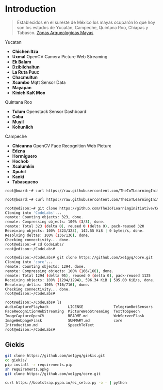 # Introduction

> Establecidos en el sureste de México los mayas ocuparón lo que hoy son los estados de Yucatán, Campeche, Quintana Roo, Chiapas y Tabasco. [Zonas Arqueologicas Mayas](http://www.en-yucatan.com.mx/mundo-maya/)

Yucatan

- __Chichen Itza__
- __Uxmal__ OpenCV Camera Picture Web Streaming
- __Ek Balam__ 
- __Dzibilchaltun__ 
- __La Ruta Puuc__
- __Chacmultun__ 
- __Xcambo__ Mqtt Sensor Data
- __Mayapan__
- __Kinich KaK Moo__

Quintana Roo

- __Tulum__ Openstack Sensor Dashboard
- __Coba__
- __Muyil__
- __Kohunlich__

Campeche

- __Chicanna__ OpenCV Face Recognition Web Picture
- __Edzna__
- __Hormiguero__
- __Hochob__
- __Xcalumkin__
- __Xpuhil__
- __Kanki__
- __Tabasqueno__

```sh
root@board:~# curl https://raw.githubusercontent.com/TheIoTLearningInitiative/CodeLabs/master/Scripts/clean.sh -o - | sh
```

```sh
root@board:~# curl https://raw.githubusercontent.com/TheIoTLearningInitiative/CodeLabs/master/Scripts/setup.sh -o - | sh
```

```sh
root@edison:~# git clone https://github.com/TheIoTLearningInitiative/CodeLabs.git
Cloning into 'CodeLabs'...
remote: Counting objects: 323, done.
remote: Compressing objects: 100% (3/3), done.
remote: Total 323 (delta 0), reused 0 (delta 0), pack-reused 320
Receiving objects: 100% (323/323), 142.55 KiB | 0 bytes/s, done.
Resolving deltas: 100% (136/136), done.
Checking connectivity... done.
root@edison:~# cd CodeLabs/
root@edison:~/CodeLabs# 
```

```sh
root@edison:~/CodeLabs# git clone https://github.com/xe1gyq/core.git
Cloning into 'core'...
remote: Counting objects: 1294, done.
remote: Compressing objects: 100% (166/166), done.
remote: Total 1294 (delta 95), reused 0 (delta 0), pack-reused 1125
Receiving objects: 100% (1294/1294), 596.34 KiB | 595.00 KiB/s, done.
Resolving deltas: 100% (716/716), done.
Checking connectivity... done.
root@edison:~/CodeLabs# 
```

```sh
root@edison:~/CodeLabs# ls
AudioCapturePlayback         LICENSE              TelegramBotSensors
FaceRecognitionWebStreaming  PictureWebStreaming  TextToSpeech
ImageCaptureOpenCV           README.md            WebServerFlask
ImageWebpageFlask            SUMMARY.md           core                          
Introduction.md              SpeechToText                                       
root@edison:~/CodeLabs# 
```

## Giekis

```sh
git clone https://github.com/xe1gyq/giekis.git
cd giekis/
pip install -r requirements.pip
sh requirements.opkg
git clone https://github.com/xe1gyq/core.git
```

```sh
curl https://bootstrap.pypa.io/ez_setup.py -o - | python
```